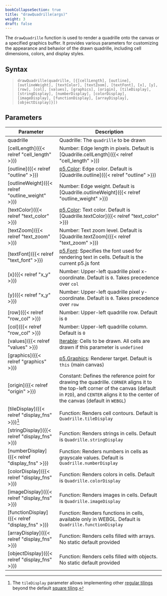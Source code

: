 ```yaml
---
bookCollapseSection: true
title: "drawQuadrille(args)"
weight: 3
draft: false
---
```


The `drawQuadrille` function is used to render a quadrille onto the canvas or a specified graphics buffer. It provides various parameters for customizing the appearance and behavior of the drawn quadrille, including cell dimensions, colors, and display styles.

## Syntax

> `drawQuadrille(quadrille, [{[cellLength], [outline], [outlineWeight], [textColor], [textZoom], [textFont], [x], [y], [row], [col], [values], [graphics], [origin], [tileDisplay], [stringDisplay], [numberDisplay], [colorDisplay], [imageDisplay], [functionDisplay], [arrayDisplay], [objectDisplay]}])`

## Parameters

| Parameter       | Description                                                                                           |
|-----------------|-------------------------------------------------------------------------------------------------------|
| quadrille       | Quadrille: The `quadrille` to be drawn                                                                |
| [cellLength]({{< relref "cell_length" >}}) | Number: Edge length in pixels. Default is [Quadrille.cellLength]({{< relref "cell_length" >}})        |
| [outline]({{< relref "outline" >}}) | [p5.Color](https://p5js.org/reference/#/p5.Color): Edge color. Default is [Quadrille.outline]({{< relref "outline" >}}) |
| [outlineWeight]({{< relref "outline_weight" >}}) | Number: Edge weight. Default is [Quadrille.outlineWeight]({{< relref "outline_weight" >}})            |
| [textColor]({{< relref "text_color" >}}) | [p5.Color](https://p5js.org/reference/#/p5.Color): Text color. Default is [Quadrille.textColor]({{< relref "text_color" >}}) |
| [textZoom]({{< relref "text_zoom" >}}) | Number: Text zoom level. Default is [Quadrille.textZoom]({{< relref "text_zoom" >}})                   |
| [textFont]({{< relref "text_font" >}}) | [p5.Font](https://p5js.org/reference/#/p5.Font): Specifies the font used for rendering text in cells. Default is the current p5.js font |
| [x]({{< relref "x_y" >}}) | Number: Upper-left quadrille pixel x-coordinate. Default is `0`. Takes precedence over `col`          |
| [y]({{< relref "x_y" >}}) | Number: Upper-left quadrille pixel y-coordinate. Default is `0`. Takes precedence over `row`          |
| [row]({{< relref "row_col" >}}) | Number: Upper-left quadrille row. Default is `0`                                                      |
| [col]({{< relref "row_col" >}}) | Number: Upper-left quadrille column. Default is `0`                                                   |
| [values]({{< relref "values" >}}) | [Iterable](https://developer.mozilla.org/en-US/docs/Web/JavaScript/Reference/Statements/for...of): Cells to be drawn. All cells are drawn if this parameter is `undefined` |
| [graphics]({{< relref "graphics" >}}) | [p5.Graphics](https://p5js.org/reference/#/p5.Graphics): Renderer target. Default is `this` (main canvas) |
| [origin]({{< relref "origin" >}}) | Constant: Defines the reference point for drawing the quadrille. `CORNER` aligns it to the top-left corner of the canvas (default in `P2D`), and `CENTER` aligns it to the center of the canvas (default in `WEBGL`) |
| [tileDisplay]({{< relref "display_fns" >}})[^1] | Function: Renders cell contours. Default is `Quadrille.tileDisplay`                                   |
| [stringDisplay]({{< relref "display_fns" >}}) | Function: Renders strings in cells. Default is `Quadrille.stringDisplay`                              |
| [numberDisplay]({{< relref "display_fns" >}}) | Function: Renders numbers in cells as grayscale values. Default is `Quadrille.numberDisplay`          |
| [colorDisplay]({{< relref "display_fns" >}}) | Function: Renders colors in cells. Default is `Quadrille.colorDisplay`                                |
| [imageDisplay]({{< relref "display_fns" >}}) | Function: Renders images in cells. Default is `Quadrille.imageDisplay`                                |
| [functionDisplay]({{< relref "display_fns" >}}) | Function: Renders functions in cells, available only in WEBGL. Default is `Quadrille.functionDisplay` |
| [arrayDisplay]({{< relref "display_fns" >}}) | Function: Renders cells filled with arrays. No static default provided                                |
| [objectDisplay]({{< relref "display_fns" >}}) | Function: Renders cells filled with objects. No static default provided                               |

[^1]: The `tileDisplay` parameter allows implementing other [regular tilings](https://en.wikipedia.org/wiki/Euclidean_tilings_by_convex_regular_polygons#Regular_tilings) beyond the default [square tiling](https://en.wikipedia.org/wiki/Square_tiling).